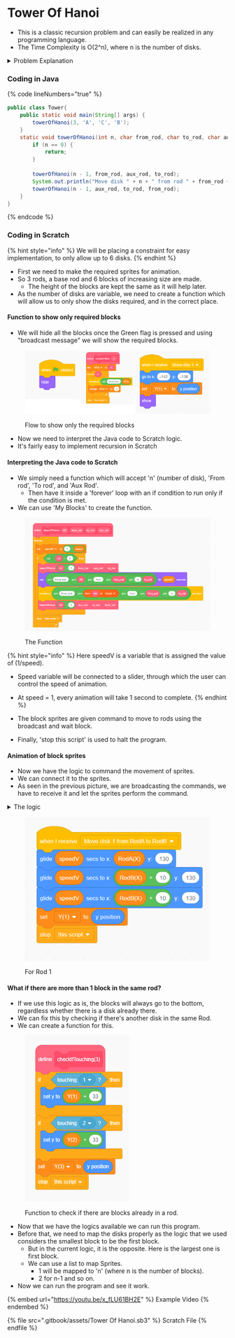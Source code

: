 # Tower Of Hanoi

* This is a classic recursion problem and can easily be realized in any programming language.
* The Time Complexity is O(2^n), where n is the number of disks.

<details>

<summary>Problem Explanation </summary>

* There are 3 rods (A, B and C).
* We start with at least 3 disks (the largest disk placed on the bottom and the smallest on the top) placed on the first rod (Rod A).
* The goal is to get all the disks to the last Rod (Rod C) but with a few constraints applied.
  * At a time we can only move one disk.
  * We can only move the top most disk.
  * We cannot place a larger disk on a smaller disk.

</details>

### Coding in Java

{% code lineNumbers="true" %}
```java
public class Tower{
    public static void main(String[] args) {
        towerOfHanoi(3, 'A', 'C', 'B');
    }
    static void towerOfHanoi(int n, char from_rod, char to_rod, char aux_rod) {
        if (n == 0) {
            return;
        }
            
        towerOfHanoi(n - 1, from_rod, aux_rod, to_rod);
        System.out.println("Move disk " + n + " from rod " + from_rod + " to rod " + to_rod);
        towerOfHanoi(n - 1, aux_rod, to_rod, from_rod);
    }
}
```
{% endcode %}

### Coding in Scratch

{% hint style="info" %}
We will be placing a constraint for easy implementation, to only allow up to 6 disks.
{% endhint %}

* First we need to make the required sprites for animation.
* So 3 rods, a base rod and 6 blocks of increasing size are made.
  * The height of the blocks are kept the same as it will help later.
* As the number of disks are variable, we need to create a function which will allow us to only show the disks required, and in the correct place.

#### Function to show only required blocks

* We will hide all the blocks once the Green flag is pressed and using "broadcast message" we will show the required blocks.

<figure><img src=".gitbook/assets/image.png" alt=""><figcaption><p>Flow to show only the required blocks</p></figcaption></figure>

* Now we need to interpret the Java code to Scratch logic.
* It's fairly easy to implement recursion in Scratch

#### Interpreting the Java code to Scratch

* We simply need a function which will accept 'n' (number of disk), 'From rod', 'To rod', and 'Aux Rod'.
  * Then have it inside a 'forever' loop with an if condition to run only if the condition is met.
* We can use 'My Blocks' to create the function.

<figure><img src=".gitbook/assets/image (2).png" alt=""><figcaption><p>The Function</p></figcaption></figure>

{% hint style="info" %}
Here speedV is a variable that is assigned the value of (1/speed).

* Speed variable will be connected to a slider, through which the user can control the speed of animation.
* At speed = 1, every animation will take 1 second to complete.
{% endhint %}

* The block sprites are given command to move to rods using the broadcast and wait block.
* Finally, 'stop this script' is used to halt the program.

#### Animation of block sprites

* Now we have the logic to command the movement of sprites.
* We can connect it to the sprites.
* As seen in the previous picture, we are broadcasting the commands, we have to receive it and let the sprites perform the command.

<details>

<summary>The logic</summary>

* Taking one command to consideration "Move disk 1 from Rod A to Rod B", we can break this down.
* The sprite should first receive the command, then
  * It should move from it's current Y position upwards till the height of the Rod + some amount. (X position is same as Rod A)
  * Then it should move to the X position of Rod B.
  * Then it should come down.

</details>

<figure><img src=".gitbook/assets/image (3).png" alt=""><figcaption><p>For Rod 1</p></figcaption></figure>

#### What if there are more than 1 block in the same rod?

* If we use this logic as is, the blocks will always go to the bottom, regardless whether there is a disk already there.
* We can fix this by checking if there's another disk in the same Rod.
* We can create a function for this.

<figure><img src=".gitbook/assets/image (1).png" alt=""><figcaption><p>Function to check if there are blocks already in a rod.</p></figcaption></figure>

* Now that we have the logics available we can run this program.
* Before that, we need to map the disks properly as the logic that we used considers the smallest block to be the first block.
  * But in the current logic, it is the opposite. Here is the largest one is first block.
  * We can use a list to map Sprites.
    * 1 will be mapped to 'n' (where n is the number of blocks).
    * 2 for n-1 and so on.
* Now we can run the program and see it work.

{% embed url="https://youtu.be/x_fLU61BH2E" %}
Example Video
{% endembed %}

{% file src=".gitbook/assets/Tower Of Hanoi.sb3" %}
Scratch File
{% endfile %}
